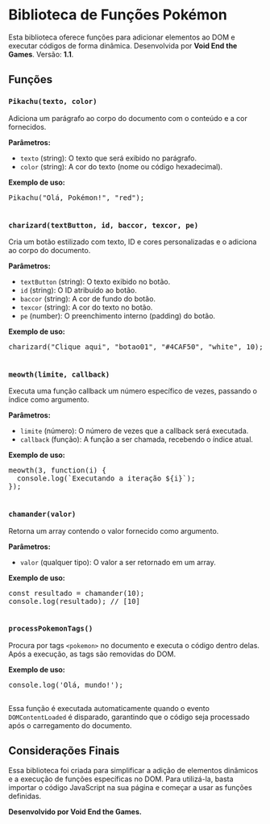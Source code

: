 <!DOCTYPE html>
<html lang="en">
<head>
  <meta charset="UTF-8">
  <meta name="viewport" content="width=device-width, initial-scale=1.0">
  
</head>
<body>
  <h1>Biblioteca de Funções Pokémon</h1>
  <p>
    Esta biblioteca oferece funções para adicionar elementos ao DOM e executar códigos de forma dinâmica. Desenvolvida por 
    <strong>Void End the Games</strong>. Versão: <strong>1.1</strong>.
  </p>
  
  <h2>Funções</h2>

  <h3><code>Pikachu(texto, color)</code></h3>
  <p>Adiciona um parágrafo ao corpo do documento com o conteúdo e a cor fornecidos.</p>
  <p><strong>Parâmetros:</strong></p>
  <ul>
    <li><code>texto</code> (string): O texto que será exibido no parágrafo.</li>
    <li><code>color</code> (string): A cor do texto (nome ou código hexadecimal).</li>
  </ul>
  <p><strong>Exemplo de uso:</strong></p>
  <pre>
Pikachu("Olá, Pokémon!", "red");
  </pre>

  <h3><code>charizard(textButton, id, baccor, texcor, pe)</code></h3>
  <p>Cria um botão estilizado com texto, ID e cores personalizadas e o adiciona ao corpo do documento.</p>
  <p><strong>Parâmetros:</strong></p>
  <ul>
    <li><code>textButton</code> (string): O texto exibido no botão.</li>
    <li><code>id</code> (string): O ID atribuído ao botão.</li>
    <li><code>baccor</code> (string): A cor de fundo do botão.</li>
    <li><code>texcor</code> (string): A cor do texto no botão.</li>
    <li><code>pe</code> (number): O preenchimento interno (padding) do botão.</li>
  </ul>
  <p><strong>Exemplo de uso:</strong></p>
  <pre>
charizard("Clique aqui", "botao01", "#4CAF50", "white", 10);
  </pre>

  <h3><code>meowth(limite, callback)</code></h3>
  <p>Executa uma função callback um número específico de vezes, passando o índice como argumento.</p>
  <p><strong>Parâmetros:</strong></p>
  <ul>
    <li><code>limite</code> (número): O número de vezes que a callback será executada.</li>
    <li><code>callback</code> (função): A função a ser chamada, recebendo o índice atual.</li>
  </ul>
  <p><strong>Exemplo de uso:</strong></p>
  <pre>
meowth(3, function(i) {
  console.log(`Executando a iteração ${i}`);
});
  </pre>

  <h3><code>chamander(valor)</code></h3>
  <p>Retorna um array contendo o valor fornecido como argumento.</p>
  <p><strong>Parâmetros:</strong></p>
  <ul>
    <li><code>valor</code> (qualquer tipo): O valor a ser retornado em um array.</li>
  </ul>
  <p><strong>Exemplo de uso:</strong></p>
  <pre>
const resultado = chamander(10);
console.log(resultado); // [10]
  </pre>

  <h3><code>processPokemonTags()</code></h3>
  <p>
    Procura por tags <code>&lt;pokemon&gt;</code> no documento e executa o código dentro delas. Após a execução, as tags são 
    removidas do DOM.
  </p>
  <p><strong>Exemplo de uso:</strong></p>
  <pre>
<pokemon>console.log('Olá, mundo!');</pokemon>
  </pre>
  <p>Essa função é executada automaticamente quando o evento <code>DOMContentLoaded</code> é disparado, garantindo que o código 
  seja processado após o carregamento do documento.</p>

  <h2>Considerações Finais</h2>
  <p>
    Essa biblioteca foi criada para simplificar a adição de elementos dinâmicos e a execução de funções específicas no DOM. 
    Para utilizá-la, basta importar o código JavaScript na sua página e começar a usar as funções definidas.
  </p>
  <p><strong>Desenvolvido por Void End the Games.</strong></p>
</body>
</html>